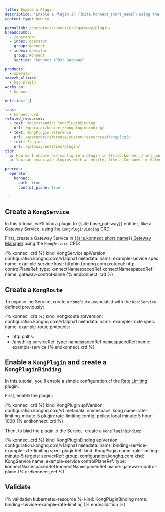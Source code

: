 ```yaml
---
title: Enable a Plugin
description: "Enable a Plugin in {{site.konnect_short_name}} using the KongPlugin and KongPluginBinding CRDs and configure it for use with your Control Plane."
content_type: how_to

permalink: /operator/konnect/crd/gateway/plugin/
breadcrumbs:
  - /operator/
  - index: operator
    group: Konnect
  - index: operator
    group: Konnect
    section: "Konnect CRDs: Gateway"

products:
  - operator
search_aliases:
  - kgo plugin
works_on:
  - konnect

entities: []

tags:
  - konnect-crd
related_resources:
  - text: Understanding KongPluginBinding
    url: /operator/konnect/kongpluginbinding/
  - text: KongPlugin reference
    url: /operator/reference/custom-resources/#kongplugin
  - text: Plugins
    url: /gateway/entities/plugin/
tldr:
  q: How do I enable and configure a plugin in {{site.konnect_short_name}} that's associated with another entity using KGO?
  a: You can associate plugins with an entity, like a Consumer or Gateway Service, in {{site.konnect_short_name}}. To do this with KGO, you must create a `KongPlugin` and use `KongPluginBinding` to associate it with another entity.

prereqs:
  operator:
    konnect:
      auth: true
      control_plane: true

---
```


## Create a `KongService` 
 
In this tutorial, we'll bind a plugin to {{site.base_gateway}} entities, like a Gateway Service, using the `KongPluginBinding` CRD. 

First, create a Gateway Service in [{{site.konnect_short_name}} Gateway Manager](/gateway-manager/) using the `KongService` CRD:

<!-- vale off -->
{% konnect_crd %}
kind: KongService
apiVersion: configuration.konghq.com/v1alpha1
metadata:
  name: example-service
spec:
  name: example-service
  host: httpbin.konghq.com
  protocol: http
  controlPlaneRef:
    type: konnectNamespacedRef
    konnectNamespacedRef:
      name: gateway-control-plane
{% endkonnect_crd %}
<!-- vale on -->

## Create a `KongRoute`

To expose the Service, create a `KongRoute` associated with the `KongService` defined previously:

<!-- vale off -->
{% konnect_crd %}
kind: KongRoute
apiVersion: configuration.konghq.com/v1alpha1
metadata:
  name: example-route
spec:
  name: example-route
  protocols:
  - http
  paths:
  - /anything
  serviceRef:
    type: namespacedRef
    namespacedRef:
      name: example-service
{% endkonnect_crd %}
<!-- vale on -->

## Enable a `KongPlugin` and create a `KongPluginBinding`

In this tutorial, you'll enable a simple configuration of the [Rate Limiting](/plugins/rate-limiting/) plugin. 

First, enable the plugin:

<!-- vale off -->
{% konnect_crd %}
kind: KongPlugin
apiVersion: configuration.konghq.com/v1
metadata:
  namespace: kong
  name: rate-limiting-minute-5
plugin: rate-limiting
config:
  policy: local
  minute: 5
  hour: 1000
{% endkonnect_crd %}
<!-- vale on -->

Then, to bind the plugin to the Service, create a `KongPluginBinding`:

<!-- vale off -->
{% konnect_crd %}
kind: KongPluginBinding
apiVersion: configuration.konghq.com/v1alpha1
metadata:
  name: binding-service-example-rate-limiting
spec:
  pluginRef:
    kind: KongPlugin
    name: rate-limiting-minute-5
  targets:
    serviceRef:
      group: configuration.konghq.com
      kind: KongService
      name: example-service
  controlPlaneRef:
    type: konnectNamespacedRef
    konnectNamespacedRef:
      name: gateway-control-plane
{% endkonnect_crd %}
<!-- vale on -->

## Validate

<!-- vale off -->
{% validation kubernetes-resource %}
kind: KongPluginBinding
name: binding-service-example-rate-limiting
{% endvalidation %}
<!-- vale on -->